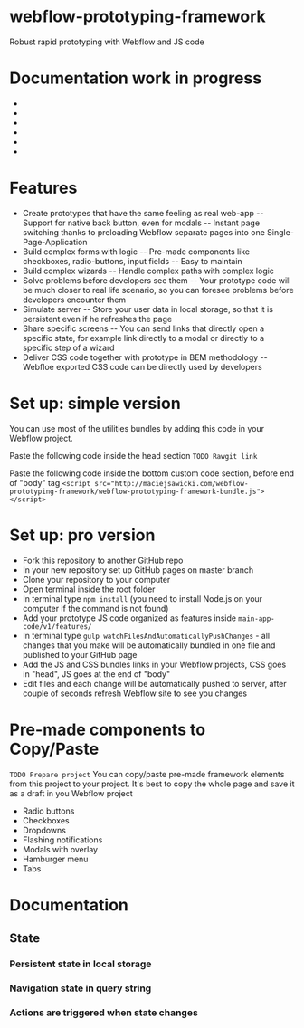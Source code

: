 # webflow-prototyping-framework
Robust rapid prototyping with Webflow and JS code

# Documentation work in progress
-
-
-
-
-
-

# Features
- Create prototypes that have the same feeling as real web-app
-- Support for native back button, even for modals
-- Instant page switching thanks to preloading Webflow separate pages into one Single-Page-Application
- Build complex forms with logic
-- Pre-made components like checkboxes, radio-buttons, input fields
-- Easy to maintain
- Build complex wizards
-- Handle complex paths with complex logic
- Solve problems before developers see them
-- Your prototype code will be much closer to real life scenario, so you can foresee problems before developers encounter them
- Simulate server
-- Store your user data in local storage, so that it is persistent even if he refreshes the page
- Share specific screens
-- You can send links that directly open a specific state, for example link directly to a modal or directly to a specific step of a wizard
- Deliver CSS code together with prototype in BEM methodology
-- Webfloe exported CSS code can be directly used by developers


# Set up: simple version
You can use most of the utilities bundles by adding this code in your Webflow project.

Paste the following code inside the head section
```TODO Rawgit link```

Paste the following code inside the bottom custom code section, before end of "body" tag
```<script src="http://maciejsawicki.com/webflow-prototyping-framework/webflow-prototyping-framework-bundle.js"></script>```

# Set up: pro version
- Fork this repository to another GitHub repo
- In your new repository set up GitHub pages on master branch
- Clone your repository to your computer
- Open terminal inside the root folder
- In terminal type ```npm install``` (you need to install Node.js on your computer if the command is not found)
- Add your prototype JS code organized as features inside ```main-app-code/v1/features/```
- In terminal type ```gulp watchFilesAndAutomaticallyPushChanges``` - all changes that you make will be automatically bundled in one file and published to your GitHub page
- Add the JS and CSS bundles links in your Webflow projects, CSS goes in "head", JS goes at the end of "body"
- Edit files and each change will be automatically pushed to server, after couple of seconds refresh Webflow site to see you changes

# Pre-made components to Copy/Paste
```TODO Prepare project```
You can copy/paste pre-made framework elements from this project to your project. It's best to copy the whole page and save it as a draft in you Webflow project 
- Radio buttons
- Checkboxes
- Dropdowns
- Flashing notifications
- Modals with overlay
- Hamburger menu
- Tabs

# Documentation
## State
### Persistent state in local storage
### Navigation state in query string
### Actions are triggered when state changes







